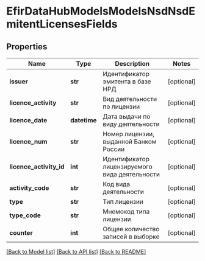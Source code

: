 # EfirDataHubModelsModelsNsdNsdEmitentLicensesFields

## Properties
Name | Type | Description | Notes
------------ | ------------- | ------------- | -------------
**issuer** | **str** | Идентификатор эмитента в базе НРД | [optional] 
**licence_activity** | **str** | Вид деятельности по лицензии | [optional] 
**licence_date** | **datetime** | Дата выдачи по виду деятельности | [optional] 
**licence_num** | **str** | Номер лицензии, выданной Банком России | [optional] 
**licence_activity_id** | **int** | Идентификатор лицензируемого вида деятельности | [optional] 
**activity_code** | **str** | Код вида деятельности | [optional] 
**type** | **str** | Тип лицензии | [optional] 
**type_code** | **str** | Мнемокод типа лицензии | [optional] 
**counter** | **int** | Общее количество записей в выборке | [optional] 

[[Back to Model list]](../README.md#documentation-for-models) [[Back to API list]](../README.md#documentation-for-api-endpoints) [[Back to README]](../README.md)


